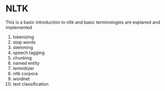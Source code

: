 # NLTK

This is a basic introduction to nltk and basic terminologies are explaned and implemented
1. tokenizing
2. stop words
3. stemming
4. speech tagging
5. chunking
6. named entity
7. lemmitizer
8. nltk corpora
9. wordnet
10. text classification
